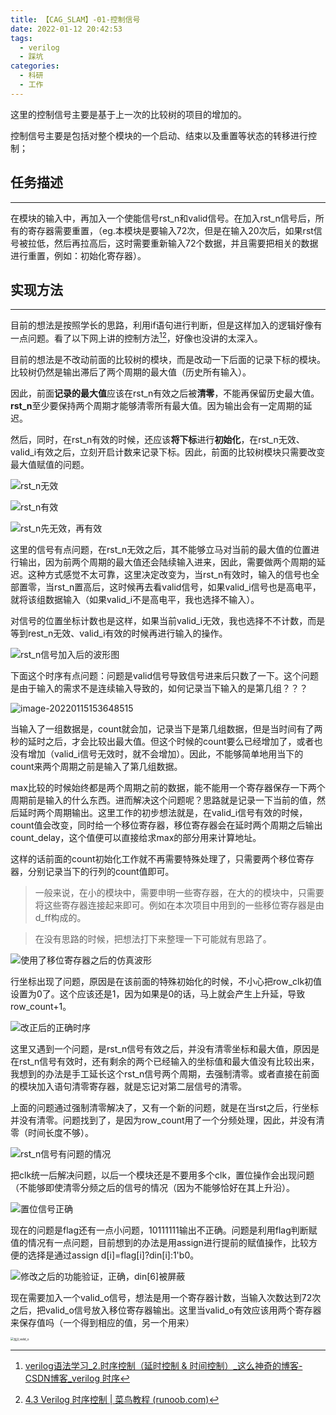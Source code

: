 ```yaml
---
title: 【CAG_SLAM】-01-控制信号
date: 2022-01-12 20:42:53
tags:
  - verilog
  - 踩坑
categories:
  - 科研
  - 工作
---
```


这里的控制信号主要是基于上一次的比较树的项目的增加的。

控制信号主要是包括对整个模块的一个启动、结束以及重置等状态的转移进行控制；

## 任务描述

---

在模块的输入中，再加入一个使能信号rst_n和valid信号。在加入rst_n信号后，所有的寄存器需要重置，（eg.本模块是要输入72次，但是在输入20次后，如果rst信号被拉低，然后再拉高后，这时需要重新输入72个数据，并且需要把相关的数据进行重置，例如：初始化寄存器）。

<!-- more -->

## 实现方法

---

目前的想法是按照学长的思路，利用if语句进行判断，但是这样加入的逻辑好像有一点问题。看了以下网上讲的控制方法[^1][^2]，好像也没讲的太深入。

目前的想法是不改动前面的比较树的模块，而是改动一下后面的记录下标的模块。比较树仍然是输出滞后了两个周期的最大值（历史所有输入）。

因此，前面**记录的最大值**应该在rst_n有效之后被**清零**，不能再保留历史最大值。**rst_n**至少要保持两个周期才能够清零所有最大值。因为输出会有一定周期的延迟。

然后，同时，在rst_n有效的时候，还应该**将下标**进行**初始化**，在rst_n无效、valid_i有效之后，立刻开启计数来记录下标。因此，前面的比较树模块只需要改变最大值赋值的问题。

![rst_n无效](https://raw.githubusercontent.com/PengXuanyao/img-bed/main/image-20220115115507837.png)

![rst_n有效](https://raw.githubusercontent.com/PengXuanyao/img-bed/main/image-20220115115631665.png)

![rst_n先无效，再有效](https://raw.githubusercontent.com/PengXuanyao/img-bed/main/image-20220115115933918.png)

这里的信号有点问题，在rst_n无效之后，其不能够立马对当前的最大值的位置进行输出，因为前两个周期的最大值还会陆续输入进来，因此，需要做两个周期的延迟。这种方式感觉不太可靠，这里决定改变为，当rst_n有效时，输入的信号也全部置零，当rst_n置高后，这时候再去看valid信号，如果valid_i信号也是高电平，就将该组数据输入（如果valid_i不是高电平，我也选择不输入）。

对信号的位置坐标计数也是这样，如果当前valid_i无效，我也选择不不计数，而是等到rest_n无效、valid_i有效的时候再进行输入的操作。

![rst_n信号加入后的波形图](https://raw.githubusercontent.com/PengXuanyao/img-bed/main/image-20220115150956196.png)

下面这个时序有点问题：问题是valid信号导致信号进来后只数了一下。这个问题是由于输入的需求不是连续输入导致的，如何记录当下输入的是第几组？？？

![image-20220115153648515](https://raw.githubusercontent.com/PengXuanyao/img-bed/main/image-20220115153648515.png)

当输入了一组数据是，count就会加，记录当下是第几组数据，但是当时间有了两秒的延时之后，才会比较出最大值。但这个时候的count要么已经增加了，或者也没有增加（valid_i信号无效时，就不会增加）。因此，不能够简单地用当下的count来两个周期之前是输入了第几组数据。

max比较的时候始终都是两个周期之前的数据，能不能用一个寄存器保存一下两个周期前是输入的什么东西。进而解决这个问题呢？思路就是记录一下当前的值，然后延时两个周期输出。这里工作的初步想法就是，在valid_i信号有效的时候，count值会改变，同时给一个移位寄存器，移位寄存器会在延时两个周期之后输出count_delay，这个值便可以直接给求max的部分用来计算地址。

这样的话前面的count初始化工作就不再需要特殊处理了，只需要两个移位寄存器，分别记录当下的行列的count值即可。

> 一般来说，在小的模块中，需要申明一些寄存器，在大的的模块中，只需要将这些寄存器连接起来即可。例如在本次项目中用到的一些移位寄存器是由d_ff构成的。

> 在没有思路的时候，把想法打下来整理一下可能就有思路了。

![使用了移位寄存器之后的仿真波形](https://raw.githubusercontent.com/PengXuanyao/img-bed/main/image-20220115201601412.png)

行坐标出现了问题，原因是在该前面的特殊初始化的时候，不小心把row_clk初值设置为0了。这个应该还是1，因为如果是0的话，马上就会产生上升延，导致row_count+1。

![改正后的正确时序](https://raw.githubusercontent.com/PengXuanyao/img-bed/main/image-20220115203044290.png)

这里又遇到一个问题，是rst_n信号有效之后，并没有清零坐标和最大值，原因是在rst_n信号有效时，还有剩余的两个已经输入的坐标值和最大值没有比较出来，我想到的办法是手工延长这个rst_n信号两个周期，去强制清零。或者直接在前面的模块加入语句清零寄存器，就是忘记对第二层信号的清零。

上面的问题通过强制清零解决了，又有一个新的问题，就是在当rst之后，行坐标并没有清零。问题找到了，是因为row_count用了一个分频处理，因此，并没有清零（时间长度不够）。

![rst_n信号有问题的情况](https://raw.githubusercontent.com/PengXuanyao/img-bed/main/image-20220115221830110.png)

把clk统一后解决问题，以后一个模块还是不要用多个clk，置位操作会出现问题（不能够即使清零分频之后的信号的情况（因为不能够恰好在其上升沿）。

![置位信号正确](https://raw.githubusercontent.com/PengXuanyao/img-bed/main/image-20220115224622027.png)

现在的问题是flag还有一点小问题，10111111输出不正确。问题是利用flag判断赋值的情况有一点问题，目前想到的办法是用assign进行提前的赋值操作，比较方便的选择是通过assign d[i]=flag[i]?din[i]:1'b0。

![修改之后的功能验证，正确，din[6]被屏蔽](https://raw.githubusercontent.com/PengXuanyao/img-bed/main/image-20220116101757686.png)

现在需要加入一个valid_o信号，想法是用一个寄存器计数，当输入次数达到72次之后，把valid_o信号放入移位寄存器输出。这里当valid_o有效应该用两个寄存器来保存值吗（一个得到相应的值，另一个用来）

<img src="https://raw.githubusercontent.com/PengXuanyao/img-bed/main/image-20220116122018936.png" alt="加入valid_o" style="zoom:33%;" />

[^1]: [verilog语法学习_2.时序控制（延时控制 & 时间控制）_这么神奇的博客-CSDN博客_verilog 时序](https://blog.csdn.net/weixin_47139649/article/details/115296476)
[^2]:[4.3 Verilog 时序控制 | 菜鸟教程 (runoob.com)](https://www.runoob.com/w3cnote/verilog-timing-control.html)
